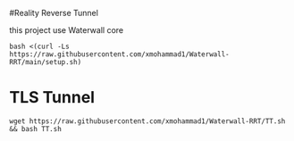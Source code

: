 #Reality Reverse Tunnel

this project use Waterwall core
```
bash <(curl -Ls https://raw.githubusercontent.com/xmohammad1/Waterwall-RRT/main/setup.sh)
```
# TLS Tunnel
```
wget https://raw.githubusercontent.com/xmohammad1/Waterwall-RRT/TT.sh && bash TT.sh
```
